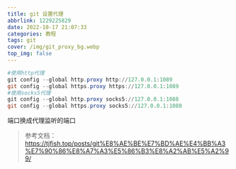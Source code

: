 ```yaml
---
title: git 设置代理
abbrlink: 1229225829
date: 2022-10-17 21:07:33
categories: 教程
tags: git
cover: /img/git_proxy_bg.webp
top_img: false
---
```

```powershell
#使用http代理 
git config --global http.proxy http://127.0.0.1:1089
git config --global https.proxy https://127.0.0.1:1089
#使用socks5代理
git config --global http.proxy socks5://127.0.0.1:1088
git config --global https.proxy socks5://127.0.0.1:1088
```
端口换成代理监听的端口
>参考文档：https://tjfish.top/posts/git%E8%AE%BE%E7%BD%AE%E4%BB%A3%E7%90%86%E8%A7%A3%E5%86%B3%E8%A2%AB%E5%A2%99/